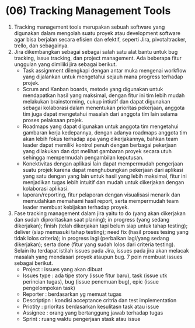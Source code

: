 # (06) Tracking Management Tools

1. Tracking management tools merupakan sebuah software yang digunakan dalam mengolah suatu proyek atau development software agar bisa berjalan secara efisien dan efektif, seperti Jira, pivotaltracker, trello, dan sebagainya.
2. Jira dikembangkan sebagai sebagai salah satu alat bantu untuk bug tracking, issue tracking, dan project management. Ada beberapa fitur unggulan yang dimiliki jira sebagai berikut.
    - Task assignment dilengkapi dengan antar muka mengenai workflow yang dijalankan untuk mengetahui sejauh mana progress terhadap projek.
    - Scrum and Kanban boards, metode yang digunakan untuk mendapatkan hasil yang maksimal, dengan fitur ini tim lebih mudah melakukan brainstorming, cukup intiutif dan dapat digunakan sebagai kolaborasi dalam menentukan prioritas pekerjaan, anggota tim juga dapat mengetahui masalah dari anggota tim lain selama proses pelaksaan projek.
    - Roadmaps yang dapat digunakan untuk anggota tim mengetahui gambaran kerja kedepannya, dengan adanya roadmaps anggota tim akan lebih fokus terhadap apa yang dikerjakannya, bahkan team leader dapat memiliki kontrol penuh dengan berbagai pekerjaan yang dilakukan dan dpt melihat gambaran proyek secara utuh sehingga mempermudah pengambilan keputusan.
    - Konektivitas dengan aplikasi lain dapat mempermudah pengerjaan suatu projek karena dapat menghubungkan pekerjaan dari aplikasi yang satu dengan yang lain untuk hasil yang lebih maksimal, fitur ini menjadikan tugas lebih intuitif dan mudah untuk dikerjakan dengan kolaborasi aplikasi.
    - laporan/reporting, fitur pelaporan dengan visualisasi menarik dan memudahkan memahami hasil report, serta mempermudah team leader membuat kebijakan terhadap proyek.
3. Fase tracking management dalam jira yaitu to do (yang akan dikerjakan dan sudah diproritaskan saat planing); in progress (yang sedang dikerjakan); finish (telah dikerjakan tapi belum siap untuk tahap testing); deliver (siap memasuki tahap testing); need fix (hasil proses tesing yang tidak lolos criteria); in progress lagi (perbaikan lagi/yang sedang dikerjakan); serta done (fitur yang sudah lolos dari criteria testing). Selain itu terdapat istilah issues pada Jira, issues pada jira akan melacak masalah yang mendasari proyek ataupun bug. 7 poin membuat issues sebagai berikut.
    -  Project : issues yang akan dibuat
    - Issues type : ada tipe story (issue fitur baru), task (issue utk perincian tugas), bug (issue penemuan bug), epic (issue pengelompokan task)
    - Reporter : berdasarkan yg memuat tugas
    - Descriptipn : kondisi acceptance critria dan test implementation
    - Priotity : prioritas berdasarkan kesulitasn task atau issue
    - Assignee : orang yang bertanggung jawab terhadap tugas
    - Sprint : ruang waktu pengerjaan stask atau issue
 